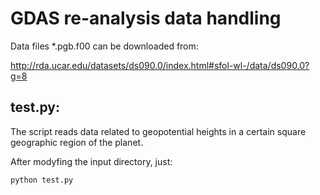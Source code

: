 # GDAS re-analysis data handling

Data files *.pgb.f00 can be downloaded from:

http://rda.ucar.edu/datasets/ds090.0/index.html#sfol-wl-/data/ds090.0?g=8

## test.py:
The script reads data related to geopotential heights in a certain square geographic region of the planet.

After modyfing the input directory, just:
```
python test.py
```


